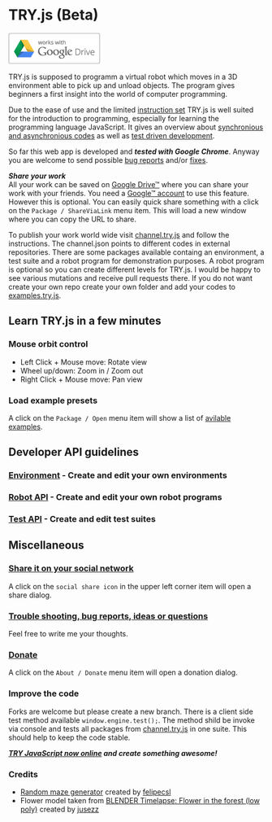 # TRY.js (Beta)

![Google Drive™](/drive_outline-small.png?raw=true "Google Drive™")


TRY.js is supposed to programm a virtual robot which moves in a 3D environment able to pick up and unload objects. The program gives beginners a first insight into the world of computer programming.

Due to the ease of use and the limited [instruction set](https://github.com/s-a/TRY.js/blob/development/docs/robot.MD) TRY.js is well suited for the introduction to programming, especially for learning the programming language JavaScript. It gives an overview about [synchronious and asynchronious codes](https://github.com/s-a/TRY.js/blob/development/docs/robot.MD) as well as [test driven development](/docs/tests.MD).  

So far this web app is developed and ***tested with Google Chrome***. Anyway you are welcome to send possible [bug reports](https://github.com/s-a/try.js/issues) and/or [fixes](https://github.com/s-a/try.js).  

***Share your work***  
All your work can be saved on [Google Drive™](https://drive.google.com) where you can share your work with your friends. You need a [Google™ account](https://accounts.google.com/SignUp "Create your Google Account") to use this feature. However this is optional. You can easily quick share something with a click on the ```Package / ShareViaLink``` menu item. This will load a new window where you can copy the URL to share.  

To publish your work world wide visit [channel.try.js](https://github.com/s-a/channel.try.js) and follow the instructions. The channel.json points to different codes in external repositories. There are some packages available containg an environment, a test suite and a robot program for demonstration purposes. A robot program is optional so you can create different levels for TRY.js. I would be happy to see various mutations and receive pull requests there. If you do not want create your own repo create your own folder and add your codes to [examples.try.js](https://github.com/s-a/examples.try.js).

## Learn TRY.js in a few minutes

### Mouse orbit control
 - Left Click + Mouse move: Rotate view
 - Wheel up/down: Zoom in / Zoom out
 - Right Click + Mouse move: Pan view


### Load example presets
A click on the ```Package / Open``` menu item will show a list of [avilable](https://github.com/s-a/channel.try.js) [examples](https://github.com/s-a/examples.try.js).


## Developer API guidelines

### [Environment](/docs/environment.MD) - Create and edit your own environments

### [Robot API](/docs/robot.MD) - Create and edit your own robot programs

### [Test API](/docs/tests.MD) - Create and edit test suites

## Miscellaneous

### [Share it on your social network](http://s-a.github.io/TRY.js/)
A click on the ```social share icon``` in the upper left corner item will open a share dialog.

### [Trouble shooting, bug reports, ideas or questions](https://github.com/s-a/TRY.js/issues)
Feel free to write me your thoughts.

### [Donate](http://s-a.github.io/TRY.js/)
A click on the ```About / Donate``` menu item will open a donation dialog.

### Improve the code
Forks are welcome but please create a new branch. There is a client side test method available ```window.engine.test();```. The method shild be invoke via console and tests all packages from [channel.try.js](https://github.com/s-a/channel.try.js) in one suite. This should help to keep the code stable.

***[TRY JavaScript now online](http://s-a.github.io/TRY.js/ "") and create something awesome!***


### Credits
 - [Random maze generator](https://github.com/felipecsl/random-maze-generator) created by [felipecsl](https://github.com/felipecsl) 
 - Flower model taken from [BLENDER Timelapse: Flower in the forest (low poly)](http://www.blendswap.com/blends/view/71968) created by [jusezz](http://www.blendswap.com/blends/view/71968)
